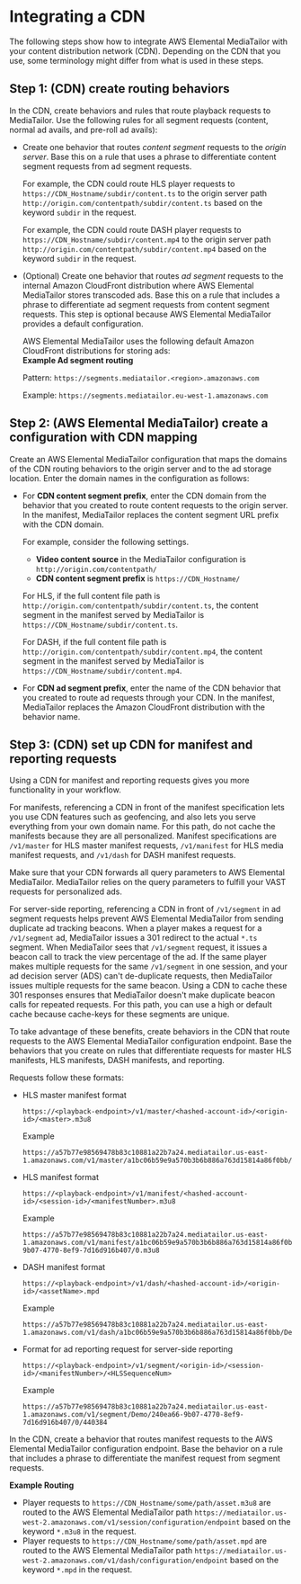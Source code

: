# Integrating a CDN<a name="integrating-cdn-standard"></a>

The following steps show how to integrate AWS Elemental MediaTailor with your content distribution network \(CDN\)\. Depending on the CDN that you use, some terminology might differ from what is used in these steps\.

## Step 1: \(CDN\) create routing behaviors<a name="integrating-cdn-standard-cdn-routing"></a>

In the CDN, create behaviors and rules that route playback requests to MediaTailor\. Use the following rules for all segment requests \(content, normal ad avails, and pre\-roll ad avails\):
+ Create one behavior that routes *content segment* requests to the *origin server*\. Base this on a rule that uses a phrase to differentiate content segment requests from ad segment requests\.

  For example, the CDN could route HLS player requests to `https://CDN_Hostname/subdir/content.ts` to the origin server path `http://origin.com/contentpath/subdir/content.ts` based on the keyword `subdir` in the request\. 

  For example, the CDN could route DASH player requests to `https://CDN_Hostname/subdir/content.mp4` to the origin server path `http://origin.com/contentpath/subdir/content.mp4` based on the keyword `subdir` in the request\. 
+ \(Optional\) Create one behavior that routes *ad segment* requests to the internal Amazon CloudFront distribution where AWS Elemental MediaTailor stores transcoded ads\. Base this on a rule that includes a phrase to differentiate ad segment requests from content segment requests\. This step is optional because AWS Elemental MediaTailor provides a default configuration\.

  AWS Elemental MediaTailor uses the following default Amazon CloudFront distributions for storing ads:  
**Example Ad segment routing**  

  Pattern: `https://segments.mediatailor.<region>.amazonaws.com`

  Example: `https://segments.mediatailor.eu-west-1.amazonaws.com`

## Step 2: \(AWS Elemental MediaTailor\) create a configuration with CDN mapping<a name="integrating-cdn-standard-config"></a>

Create an AWS Elemental MediaTailor configuration that maps the domains of the CDN routing behaviors to the origin server and to the ad storage location\. Enter the domain names in the configuration as follows:
+ For **CDN content segment prefix**, enter the CDN domain from the behavior that you created to route content requests to the origin server\. In the manifest, MediaTailor replaces the content segment URL prefix with the CDN domain\.

  For example, consider the following settings\. 
  + **Video content source** in the MediaTailor configuration is `http://origin.com/contentpath/` 
  + **CDN content segment prefix** is `https://CDN_Hostname/`

  For HLS, if the full content file path is `http://origin.com/contentpath/subdir/content.ts`, the content segment in the manifest served by MediaTailor is `https://CDN_Hostname/subdir/content.ts`\.

  For DASH, if the full content file path is `http://origin.com/contentpath/subdir/content.mp4`, the content segment in the manifest served by MediaTailor is `https://CDN_Hostname/subdir/content.mp4`\.
+ For **CDN ad segment prefix**, enter the name of the CDN behavior that you created to route ad requests through your CDN\. In the manifest, MediaTailor replaces the Amazon CloudFront distribution with the behavior name\.

## Step 3: \(CDN\) set up CDN for manifest and reporting requests<a name="integrating-cdn-standard-cache"></a>

Using a CDN for manifest and reporting requests gives you more functionality in your workflow\.

For manifests, referencing a CDN in front of the manifest specification lets you use CDN features such as geofencing, and also lets you serve everything from your own domain name\. For this path, do not cache the manifests because they are all personalized\. Manifest specifications are `/v1/master` for HLS master manifest requests, `/v1/manifest` for HLS media manifest requests, and `/v1/dash` for DASH manifest requests\.

Make sure that your CDN forwards all query parameters to AWS Elemental MediaTailor\. MediaTailor relies on the query parameters to fulfill your VAST requests for personalized ads\. 

For server\-side reporting, referencing a CDN in front of `/v1/segment` in ad segment requests helps prevent AWS Elemental MediaTailor from sending duplicate ad tracking beacons\. When a player makes a request for a `/v1/segment` ad, MediaTailor issues a 301 redirect to the actual `*.ts` segment\. When MediaTailor sees that `/v1/segment` request, it issues a beacon call to track the view percentage of the ad\. If the same player makes multiple requests for the same `/v1/segment` in one session, and your ad decision server \(ADS\) can't de\-duplicate requests, then MediaTailor issues multiple requests for the same beacon\. Using a CDN to cache these 301 responses ensures that MediaTailor doesn't make duplicate beacon calls for repeated requests\. For this path, you can use a high or default cache because cache\-keys for these segments are unique\.

To take advantage of these benefits, create behaviors in the CDN that route requests to the AWS Elemental MediaTailor configuration endpoint\. Base the behaviors that you create on rules that differentiate requests for master HLS manifests, HLS manifests, DASH manifests, and reporting\. 

Requests follow these formats:
+ HLS master manifest format

  ```
  https://<playback-endpoint>/v1/master/<hashed-account-id>/<origin-id>/<master>.m3u8
  ```

  Example

  ```
  https://a57b77e98569478b83c10881a22b7a24.mediatailor.us-east-1.amazonaws.com/v1/master/a1bc06b59e9a570b3b6b886a763d15814a86f0bb/Demo/assetId.m3u8
  ```
+ HLS manifest format

  ```
  https://<playback-endpoint>/v1/manifest/<hashed-account-id>/<session-id>/<manifestNumber>.m3u8
  ```

  Example

  ```
  https://a57b77e98569478b83c10881a22b7a24.mediatailor.us-east-1.amazonaws.com/v1/manifest/a1bc06b59e9a570b3b6b886a763d15814a86f0bb/c240ea66-9b07-4770-8ef9-7d16d916b407/0.m3u8
  ```
+ DASH manifest format

  ```
  https://<playback-endpoint>/v1/dash/<hashed-account-id>/<origin-id>/<assetName>.mpd
  ```

  Example

  ```
  https://a57b77e98569478b83c10881a22b7a24.mediatailor.us-east-1.amazonaws.com/v1/dash/a1bc06b59e9a570b3b6b886a763d15814a86f0bb/Demo/0.mpd
  ```
+ Format for ad reporting request for server\-side reporting

  ```
  https://<playback-endpoint>/v1/segment/<origin-id>/<session-id>/<manifestNumber>/<HLSSequenceNum>
  ```

  Example

  ```
  https://a57b77e98569478b83c10881a22b7a24.mediatailor.us-east-1.amazonaws.com/v1/segment/Demo/240ea66-9b07-4770-8ef9-7d16d916b407/0/440384
  ```

In the CDN, create a behavior that routes manifest requests to the AWS Elemental MediaTailor configuration endpoint\. Base the behavior on a rule that includes a phrase to differentiate the manifest request from segment requests\.

**Example Routing**  
+ Player requests to `https://CDN_Hostname/some/path/asset.m3u8` are routed to the AWS Elemental MediaTailor path `https://mediatailor.us-west-2.amazonaws.com/v1/session/configuration/endpoint` based on the keyword `*.m3u8` in the request\.
+ Player requests to `https://CDN_Hostname/some/path/asset.mpd` are routed to the AWS Elemental MediaTailor path `https://mediatailor.us-west-2.amazonaws.com/v1/dash/configuration/endpoint` based on the keyword `*.mpd` in the request\.